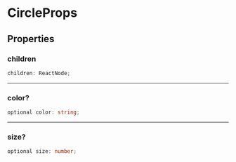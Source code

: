 # CircleProps

## Properties

### children

```ts
children: ReactNode;
```

***

### color?

```ts
optional color: string;
```

***

### size?

```ts
optional size: number;
```
